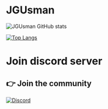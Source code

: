 # JGUsman
![JGUsman GitHub stats](https://github-readme-stats-git-masterrstaa-rickstaa.vercel.app/api?username=JGUsman007&show_icons=true&theme=tokyonight)

[![Top Langs](https://github-readme-stats.vercel.app/api/top-langs/?username=JGUsman007&&layout=compact&theme=tokyonight)](https://github.com/JGUsman007/JGUsman007)


# Join discord server
## 👉 Join the community
[![Discord](https://img.shields.io/badge/Discord-%237289DA.svg?style=for-the-badge&logo=discord&logoColor=white)](https://discord.gg/HWejPwZgvQ)

